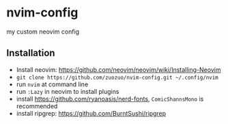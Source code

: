 # nvim-config
my custom neovim config

## Installation

- Install neovim: https://github.com/neovim/neovim/wiki/Installing-Neovim
- `git clone https://github.com/zuozuo/nvim-config.git ~/.config/nvim`
- run `nvim` at command line
- run `:Lazy` in neovim to install plugins
- install https://github.com/ryanoasis/nerd-fonts, `ComicShannsMono` is recommended
- install ripgrep: https://github.com/BurntSushi/ripgrep

